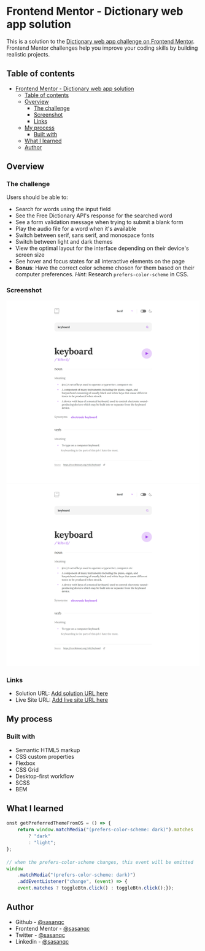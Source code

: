 # Frontend Mentor - Dictionary web app solution

This is a solution to the [Dictionary web app challenge on Frontend Mentor](https://www.frontendmentor.io/challenges/dictionary-web-app-h5wwnyuKFL). Frontend Mentor challenges help you improve your coding skills by building realistic projects.

## Table of contents

- [Frontend Mentor - Dictionary web app solution](#frontend-mentor---dictionary-web-app-solution)
  - [Table of contents](#table-of-contents)
  - [Overview](#overview)
    - [The challenge](#the-challenge)
    - [Screenshot](#screenshot)
    - [Links](#links)
  - [My process](#my-process)
    - [Built with](#built-with)
  - [What I learned](#what-i-learned)
  - [Author](#author)

## Overview

### The challenge

Users should be able to:

- Search for words using the input field
- See the Free Dictionary API's response for the searched word
- See a form validation message when trying to submit a blank form
- Play the audio file for a word when it's available
- Switch between serif, sans serif, and monospace fonts
- Switch between light and dark themes
- View the optimal layout for the interface depending on their device's screen size
- See hover and focus states for all interactive elements on the page
- **Bonus**: Have the correct color scheme chosen for them based on their computer preferences. _Hint_: Research `prefers-color-scheme` in CSS.

### Screenshot

![](/screenshots/screenshot-desktop-1.png)
![](/screenshots/screenshot-desktop-1.png)

### Links

- Solution URL: [Add solution URL here](https://your-solution-url.com)
- Live Site URL: [Add live site URL here](https://your-live-site-url.com)

## My process

### Built with

- Semantic HTML5 markup
- CSS custom properties
- Flexbox
- CSS Grid
- Desktop-first workflow
- SCSS
- BEM

## What I learned

```javascript
onst getPreferredThemeFromOS = () => {
    return window.matchMedia("(prefers-color-scheme: dark)").matches
        ? "dark"
        : "light";
};

// when the prefers-color-scheme changes, this event will be emitted
window
    .matchMedia("(prefers-color-scheme: dark)")
    .addEventListener("change", (event) => {
    event.matches ? toggleBtn.click() : toggleBtn.click();});
```

## Author

- Github - [@sasanqc](https://github.com/sasanqc/)
- Frontend Mentor - [@sasanqc](https://www.frontendmentor.io/profile/sasanqc)
- Twitter - [@sasanqc](https://www.twitter.com/sasanqc)
- Linkedin - [@sasanqc](https://www.linkedin.com/in/sasanqc)
